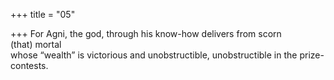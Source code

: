 +++
title = "05"

+++
For Agni, the god, through his know-how delivers from scorn  
(that) mortal  
whose “wealth” is victorious and unobstructible, unobstructible in the  prize-contests.  